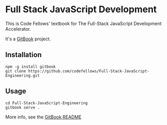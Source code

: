 # Full Stack JavaScript Development

This is Code Fellows' textbook for The Full-Stack JavaScript Development
Accelerator.

It's a [GitBook](http://gitbook.io) project.

## Installation

```
npm -g install gitbook
git clone https://github.com/codefellows/Full-Stack-JavaScript-Engineering.git
```

## Usage

```
cd Full-Stack-JavaScript-Engineering
gitbook serve .
```

More info, see the [GitBook README](https://github.com/GitbookIO/gitbook/blob/master/README.md)
